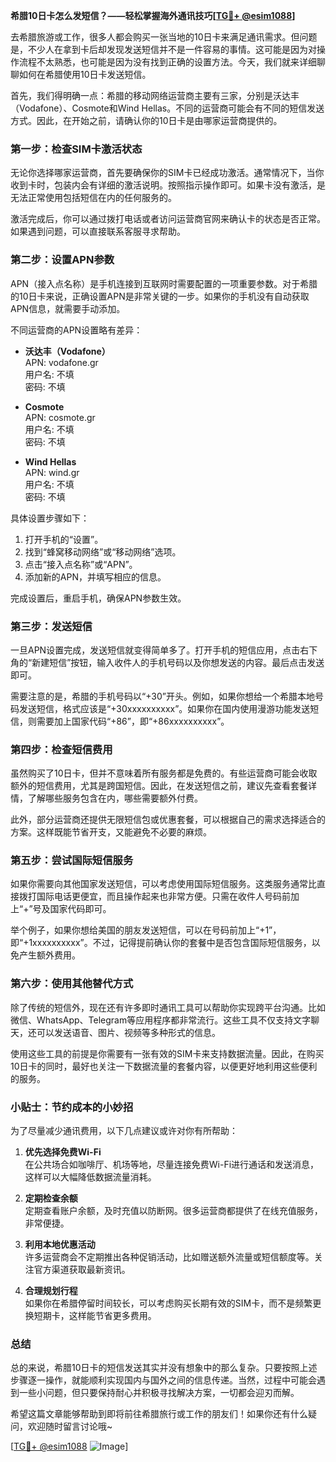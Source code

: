**希腊10日卡怎么发短信？——轻松掌握海外通讯技巧[[TG💪+ @esim1088](https://t.me/s/esim1088)]**

去希腊旅游或工作，很多人都会购买一张当地的10日卡来满足通讯需求。但问题是，不少人在拿到卡后却发现发送短信并不是一件容易的事情。这可能是因为对操作流程不太熟悉，也可能是因为没有找到正确的设置方法。今天，我们就来详细聊聊如何在希腊使用10日卡发送短信。

首先，我们得明确一点：希腊的移动网络运营商主要有三家，分别是沃达丰（Vodafone）、Cosmote和Wind Hellas。不同的运营商可能会有不同的短信发送方式。因此，在开始之前，请确认你的10日卡是由哪家运营商提供的。

### **第一步：检查SIM卡激活状态**

无论你选择哪家运营商，首先要确保你的SIM卡已经成功激活。通常情况下，当你收到卡时，包装内会有详细的激活说明。按照指示操作即可。如果卡没有激活，是无法正常使用包括短信在内的任何服务的。

激活完成后，你可以通过拨打电话或者访问运营商官网来确认卡的状态是否正常。如果遇到问题，可以直接联系客服寻求帮助。

### **第二步：设置APN参数**

APN（接入点名称）是手机连接到互联网时需要配置的一项重要参数。对于希腊的10日卡来说，正确设置APN是非常关键的一步。如果你的手机没有自动获取APN信息，就需要手动添加。

不同运营商的APN设置略有差异：

- **沃达丰（Vodafone）**  
  APN: vodafone.gr  
  用户名: 不填  
  密码: 不填  

- **Cosmote**  
  APN: cosmote.gr  
  用户名: 不填  
  密码: 不填  

- **Wind Hellas**  
  APN: wind.gr  
  用户名: 不填  
  密码: 不填  

具体设置步骤如下：
1. 打开手机的“设置”。
2. 找到“蜂窝移动网络”或“移动网络”选项。
3. 点击“接入点名称”或“APN”。
4. 添加新的APN，并填写相应的信息。

完成设置后，重启手机，确保APN参数生效。

### **第三步：发送短信**

一旦APN设置完成，发送短信就变得简单多了。打开手机的短信应用，点击右下角的“新建短信”按钮，输入收件人的手机号码以及你想发送的内容。最后点击发送即可。

需要注意的是，希腊的手机号码以“+30”开头。例如，如果你想给一个希腊本地号码发送短信，格式应该是“+30xxxxxxxxxx”。如果你在国内使用漫游功能发送短信，则需要加上国家代码“+86”，即“+86xxxxxxxxxx”。

### **第四步：检查短信费用**

虽然购买了10日卡，但并不意味着所有服务都是免费的。有些运营商可能会收取额外的短信费用，尤其是跨国短信。因此，在发送短信之前，建议先查看套餐详情，了解哪些服务包含在内，哪些需要额外付费。

此外，部分运营商还提供无限短信包或优惠套餐，可以根据自己的需求选择适合的方案。这样既能节省开支，又能避免不必要的麻烦。

### **第五步：尝试国际短信服务**

如果你需要向其他国家发送短信，可以考虑使用国际短信服务。这类服务通常比直接拨打国际电话更便宜，而且操作起来也非常方便。只需在收件人号码前加上“+”号及国家代码即可。

举个例子，如果你想给美国的朋友发送短信，可以在号码前加上“+1”，即“+1xxxxxxxxxx”。不过，记得提前确认你的套餐中是否包含国际短信服务，以免产生额外费用。

### **第六步：使用其他替代方式**

除了传统的短信外，现在还有许多即时通讯工具可以帮助你实现跨平台沟通。比如微信、WhatsApp、Telegram等应用程序都非常流行。这些工具不仅支持文字聊天，还可以发送语音、图片、视频等多种形式的信息。

使用这些工具的前提是你需要有一张有效的SIM卡来支持数据流量。因此，在购买10日卡的同时，最好也关注一下数据流量的套餐内容，以便更好地利用这些便利的服务。

### **小贴士：节约成本的小妙招**

为了尽量减少通讯费用，以下几点建议或许对你有所帮助：

1. **优先选择免费Wi-Fi**  
   在公共场合如咖啡厅、机场等地，尽量连接免费Wi-Fi进行通话和发送消息，这样可以大幅降低数据流量消耗。

2. **定期检查余额**  
   定期查看账户余额，及时充值以防断网。很多运营商都提供了在线充值服务，非常便捷。

3. **利用本地优惠活动**  
   许多运营商会不定期推出各种促销活动，比如赠送额外流量或短信额度等。关注官方渠道获取最新资讯。

4. **合理规划行程**  
   如果你在希腊停留时间较长，可以考虑购买长期有效的SIM卡，而不是频繁更换短期卡，这样能节省更多费用。

### **总结**

总的来说，希腊10日卡的短信发送其实并没有想象中的那么复杂。只要按照上述步骤逐一操作，就能顺利实现国内与国外之间的信息传递。当然，过程中可能会遇到一些小问题，但只要保持耐心并积极寻找解决方案，一切都会迎刃而解。

希望这篇文章能够帮助到即将前往希腊旅行或工作的朋友们！如果你还有什么疑问，欢迎随时留言讨论哦~ 

[[TG💪+ @esim1088](https://t.me/s/esim1088) ![Image](https://i.postimg.cc/4NQfJmqS/Snipaste-2025-05-13-00-14-12.png)]